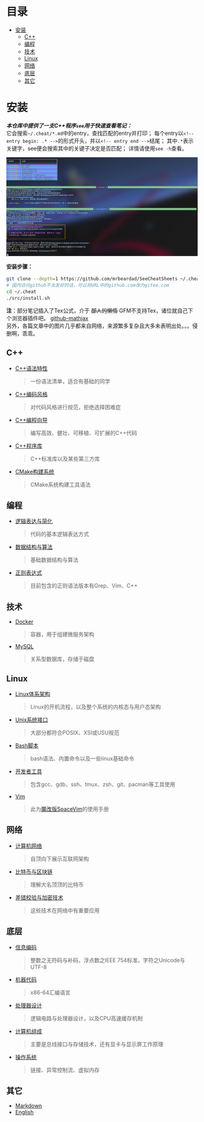 # 目录
<!-- vim-markdown-toc GFM -->

- [安装](#安装)
  - [C++](#c)
  - [编程](#编程)
  - [技术](#技术)
  - [Linux](#linux)
  - [网络](#网络)
  - [底层](#底层)
  - [其它](#其它)

<!-- vim-markdown-toc -->
# 安装
***本仓库中提供了一支C++程序`see`用于快速查看笔记：***  
它会搜索`~/.cheat/*.md`中的entry，查找匹配的entry并打印；
每个entry以`<!-- entry begin: .* -->`的形式开头，并以`<!-- entry end -->`结尾；
其中`.*`表示关键字，see便会搜索其中的关键子决定是否匹配；
详情请使用`see -h`查看。

![see](images/see.png)

**安装步骤：**
```sh
git clone --depth=1 https://github.com/mrbeardad/SeeCheatSheets ~/.cheat
# 国内访问github不太友好的话，可以将URL中的github.com改为gitee.com
cd ~/.cheat
./src/install.sh
```

**注**：部分笔记插入了Tex公式，介于 ~~鄙人的懒惰~~ GFM不支持Tex，诸位就自己下个浏览器插件吧。
[github-mathjax](https://chrome.google.com/webstore/detail/mathjax-plugin-for-github/ioemnmodlmafdkllaclgeombjnmnbima/related)  
另外，各篇文章中的图片几乎都来自网络，来源繁多复杂且大多未表明出处。。。侵删啊，乖乖。

## C++
* [C++语法特性](cpp.md)
    > 一份语法清单，适合有基础的同学
* [C++编码风格](cppstyle.md)
    > 对代码风格进行规范，拒绝选择困难症
* [C++编程向导](cppguide.md)
    > 编写高效、健壮、可移植、可扩展的C++代码
* [C++程序库](cppman.md)
    > C++标准库以及某些第三方库
* [CMake构建系统](cmake.md)
    > CMake系统构建工具语法

## 编程
* [逻辑表达与简化](logic.md)
    > 代码的基本逻辑表达方式
* [数据结构与算法](dsaa.md)
    > 基础数据结构与算法
* [正则表达式](regex.md)
    > 目前包含的正则语法版本有Grep、Vim、C++

## 技术
* [Docker](docker.md)
    > 容器，用于组建微服务架构
* [MySQL](mysql.md)
    > 关系型数据库，存储于磁盘

## Linux
* [Linux体系架构](linux.md)
    > Linux的开机流程，以及整个系统的内核态与用户态架构
* [Unix系统接口](apue.md)
    > 大部分都符合POSIX、XSI或USU规范
* [Bash脚本](bash.md)
    > bash语法、内置命令以及一些linux基础命令
* [开发者工具](devtool.md)
    > 包含gcc、gdb、ssh、tmux、zsh、git、pacman等工具使用
* [Vim](vim.md)
    > 此为[魔改版SpaceVim](https://github.com/mrbeardad/SpaceVim)的使用手册

## 网络
* [计算机网络](network.md)
    > 自顶向下展示互联网架构
* [比特币与区块链](bitcoin.md)
    > 理解大名顶顶的比特币
* [差错校验与加密技术](security.md)
    > 这些技术在网络中有重要应用

## 底层
* [信息编码](code.md)
    > 整数之无符码与补码，浮点数之IEEE 754标准，字符之Unicode与UTF-8
* [机器代码](asm.md)
    > x86-64汇编语言
* [处理器设计](cpu.md)
    > 逻辑电路与处理器设计，以及CPU高速缓存机制
* [计算机组成](bus.md)
    > 主要是总线接口与存储技术，还有显卡与显示屏工作原理
* [操作系统](os.md)
    > 链接、异常控制流、虚拟内存

## 其它
* [Markdown](markdown.md)
* [English](english.md)

